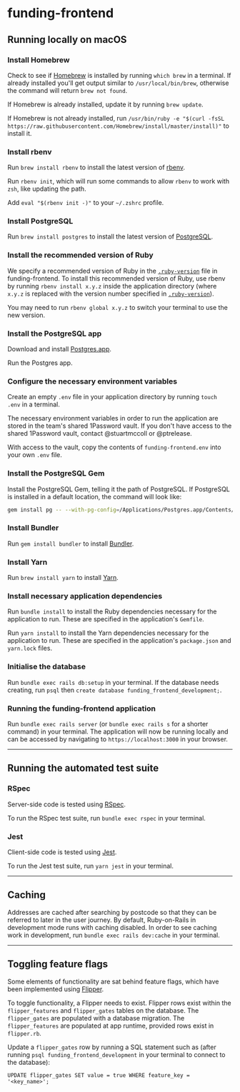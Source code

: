# funding-frontend

## Running locally on macOS

### Install Homebrew

Check to see if [Homebrew](https://brew.sh) is installed by running `which brew` in a terminal. If already 
installed you'll get output similar to `/usr/local/bin/brew`, otherwise the command will return `brew not found`.

If Homebrew is already installed, update it by running `brew update`. 

If Homebrew is not already installed, run 
`/usr/bin/ruby -e "$(curl -fsSL https://raw.githubusercontent.com/Homebrew/install/master/install)"` to install it.

### Install rbenv

Run `brew install rbenv` to install the latest version of [rbenv](https://github.com/rbenv/rbenv).

Run `rbenv init`, which will run some commands to allow `rbenv` to work with `zsh`, like updating the path.

Add `eval "$(rbenv init -)"` to your `~/.zshrc` profile.

### Install PostgreSQL

Run `brew install postgres` to install the latest version of [PostgreSQL](https://www.postgresql.org).

### Install the recommended version of Ruby

We specify a recommended version of Ruby in the [`.ruby-version`](.ruby-version) file in funding-frontend. 
To install this recommended version of Ruby, use rbenv by running `rbenv install x.y.z` inside the application 
directory (where `x.y.z` is replaced with the version number specified in [`.ruby-version`](.ruby-version)).


You may need to run `rbenv global x.y.z` to switch your terminal to use the new version.

### Install the PostgreSQL app

Download and install [Postgres.app](https://postgresapp.com).

Run the Postgres app.

### Configure the necessary environment variables

Create an empty `.env` file in your application directory by running `touch .env` in a terminal.

The necessary environment variables in order to run the application are stored in the team's shared
1Password vault. If you don't have access to the shared 1Password vault, contact @stuartmccoll or @ptrelease.

With access to the vault, copy the contents of `funding-frontend.env` into your own `.env` file.

### Install the PostgreSQL Gem

Install the PostgreSQL Gem, telling it the path of PostgreSQL. If PostgreSQL is installed in a default 
location, the command will look like:

```bash
gem install pg -- --with-pg-config=/Applications/Postgres.app/Contents/Versions/latest/bin/pg_config
```

### Install Bundler

Run `gem install bundler` to install [Bundler](https://bundler.io).

### Install Yarn

Run `brew install yarn` to install [Yarn]((https://yarnpkg.com/lang/en/docs/install/#mac-stable)).

### Install necessary application dependencies

Run `bundle install` to install the Ruby dependencies necessary for the application to run. These are 
specified in the application's `Gemfile`.

Run `yarn install` to install the Yarn dependencies necessary for the application to run. These are
specified in the application's `package.json` and `yarn.lock` files.

### Initialise the database

Run `bundle exec rails db:setup` in your terminal.  If the database needs creating, run
`psql` then `create database funding_frontend_development;`.

### Running the funding-frontend application

Run `bundle exec rails server` (or `bundle exec rails s` for a shorter command) in your terminal. 
The application will now be running locally and can be accessed by navigating to 
`https://localhost:3000` in your browser.

---

## Running the automated test suite

### RSpec

Server-side code is tested using [RSpec](https://rspec.info).

To run the RSpec test suite, run `bundle exec rspec` in your terminal.

### Jest

Client-side code is tested using [Jest](https://jestjs.io).

To run the Jest test suite, run `yarn jest` in your terminal.

---

## Caching

Addresses are cached after searching by postcode so that they can be referred to later in the user journey. 
By default, Ruby-on-Rails in development mode runs with caching disabled. In order to see caching work in 
development, run `bundle exec rails dev:cache` in your terminal.

---

## Toggling feature flags

Some elements of functionality are sat behind feature flags, which have been implemented using 
[Flipper](https://github.com/jnunemaker/flipper).

To toggle functionality, a Flipper needs to exist. Flipper rows exist within the `flipper_features` and 
`flipper_gates` tables on the database. The `flipper_gates` are populated with a database migration. 
The `flipper_features` are populated at app runtime, provided rows exist in `flipper.rb`.

Update a `flipper_gates` row by running a SQL statement such as (after running 
`psql funding_frontend_development` in your terminal to connect to the database):

```postgresql
UPDATE flipper_gates SET value = true WHERE feature_key = '<key_name>';   
```

